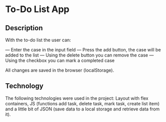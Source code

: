# To-Do List App

## Description
With the to-do list the user can:

— Enter the case in the input field
— Press the add button, the case will be added to the list
— Using the delete button you can remove the case 
— Using the checkbox you can mark a completed case

All changes are saved in the browser (localStorage).

## Technology
The following technologies were used in the project:
Layout with flex containers, JS (functions add task, delete task, mark task, create list item) and a little bit of JSON (save data to a local storage and retrieve data from it).
